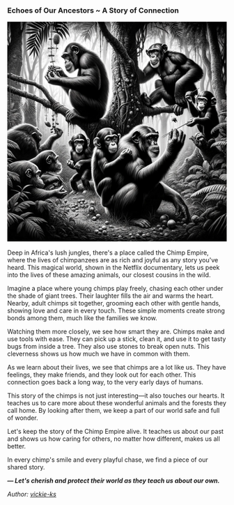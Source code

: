 ### Echoes of Our Ancestors ~ A Story of Connection

<img src="images/blogs/chimp-empire.png" alt="proxy-sec" class="md-img">
<div id="copyUrl"></div>

Deep in Africa's lush jungles, there's a place called the Chimp Empire, where the lives of chimpanzees are as rich and joyful as any story you've heard. This magical world, shown in the Netflix documentary, lets us peek into the lives of these amazing animals, our closest cousins in the wild.

Imagine a place where young chimps play freely, chasing each other under the shade of giant trees. Their laughter fills the air and warms the heart. Nearby, adult chimps sit together, grooming each other with gentle hands, showing love and care in every touch. These simple moments create strong bonds among them, much like the families we know.

Watching them more closely, we see how smart they are. Chimps make and use tools with ease. They can pick up a stick, clean it, and use it to get tasty bugs from inside a tree. They also use stones to break open nuts. This cleverness shows us how much we have in common with them.

As we learn about their lives, we see that chimps are a lot like us. They have feelings, they make friends, and they look out for each other. This connection goes back a long way, to the very early days of humans.

This story of the chimps is not just interesting—it also touches our hearts. It teaches us to care more about these wonderful animals and the forests they call home. By looking after them, we keep a part of our world safe and full of wonder.

Let's keep the story of the Chimp Empire alive. It teaches us about our past and shows us how caring for others, no matter how different, makes us all better.

In every chimp's smile and every playful chase, we find a piece of our shared story. 

***&mdash; Let's cherish and protect their world as they teach us about our own.***

*Author: <a href="https://github.com/vickie-ks" target="_blank">vickie-ks</a>*